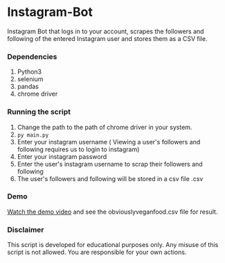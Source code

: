 # Instagram-Bot
Instagram Bot that logs in to your account, scrapes the followers and following of the entered Instagram user and stores them as a CSV file.

### Dependencies
1. Python3
1. selenium
1. pandas
1. chrome driver

### Running the script
1. Change the path to the path of chrome driver in your system.
1.  `py main.py`
1. Enter your instagram username ( Viewing a user's followers and following requires us to login to instagram)
1. Enter your instagram password
1. Enter the user's instagram username to scrap their followers and following
1. The user's followers and following will be stored in a csv file <username>.csv

### Demo
[Watch the demo video](https://drive.google.com/file/d/165eaVN8FsYdt5E2Ztkfrhfvl3DEvAT10/view?usp=sharing) and see the obviouslyveganfood.csv file for result.

### Disclaimer
This script is developed for educational purposes only. Any misuse of this script is not allowed. You are responsible for your own actions.

